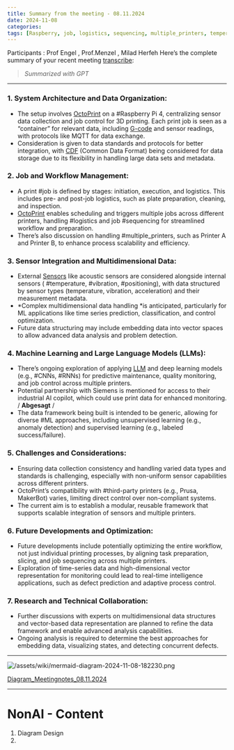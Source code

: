```yaml
---
title: Summary from the meeting - 08.11.2024
date: 2024-11-08
categories: 
tags: [Raspberry, job, logistics, sequencing, multiple_printers, temperature, vibration, positioning, CNNs, RNNs, ML, third]
---
```


Participants : Prof Engel , Prof.Menzel , Milad Herfeh
Here’s the complete summary of your recent meeting [transcribe](../transcribe): 
> *Summarized with GPT*
---

### 1. **System Architecture and Data Organization:**
   - The setup involves [OctoPrint](../OctoPrint) on a #Raspberry Pi 4, centralizing sensor data collection and job control for 3D printing. Each print job is seen as a “container” for relevant data, including [G-code](../G-code) and sensor readings, with protocols like MQTT for data exchange.
   - Consideration is given to data standards and protocols for better integration, with [CDF](../CDF) (Common Data Format) being considered for data storage due to its flexibility in handling large data sets and metadata.

### 2. **Job and Workflow Management:**
   - A print #job is defined by stages: initiation, execution, and logistics. This includes pre- and post-job logistics, such as plate preparation, cleaning, and inspection.
   - [OctoPrint](../OctoPrint) enables scheduling and triggers multiple jobs across different printers, handling #logistics and job #sequencing for streamlined workflow and preparation.
   - There’s also discussion on handling #multiple_printers, such as Printer A and Printer B, to enhance process scalability and efficiency.

### 3. **Sensor Integration and Multidimensional Data:**
   - External [Sensors](../Sensors) like acoustic sensors are considered alongside internal sensors ( #temperature, #vibration, #positioning), with data structured by sensor types (temperature, vibration, acceleration) and their measurement metadata.
   - *Complex multidimensional data handling *is anticipated, particularly for ML applications like time series prediction, classification, and control optimization.
   - Future data structuring may include embedding data into vector spaces to allow advanced data analysis and problem detection.

### 4. **Machine Learning and Large Language Models (LLMs):**
   - There’s ongoing exploration of applying [LLM](../LLM) and deep learning models (e.g., #CNNs, #RNNs) for predictive maintenance, quality monitoring, and job control across multiple printers.
   - Potential partnership with Siemens is mentioned for access to their industrial AI copilot, which could use print data for enhanced monitoring. / **Abgesagt** / 
   - The data framework being built is intended to be generic, allowing for diverse #ML approaches, including unsupervised learning (e.g., anomaly detection) and supervised learning (e.g., labeled success/failure).

### 5. **Challenges and Considerations:**
   - Ensuring data collection consistency and handling varied data types and standards is challenging, especially with non-uniform sensor capabilities across different printers.
   - OctoPrint’s compatibility with #third-party printers (e.g., Prusa, MakerBot) varies, limiting direct control over non-compliant systems.
   - The current aim is to establish a modular, reusable framework that supports scalable integration of sensors and multiple printers.

### 6. **Future Developments and Optimization:**
   - Future developments include potentially optimizing the entire workflow, not just individual printing processes, by aligning task preparation, slicing, and job sequencing across multiple printers.
   - Exploration of time-series data and high-dimensional vector representation for monitoring could lead to real-time intelligence applications, such as defect prediction and adaptive process control.

### 7. **Research and Technical Collaboration:**
   - Further discussions with experts on multidimensional data structures and vector-based data representation are planned to refine the data framework and enable advanced analysis capabilities.
   - Ongoing analysis is required to determine the best approaches for embedding data, visualizing states, and detecting concurrent defects.

---


![/assets/wiki/mermaid-diagram-2024-11-08-182230.png](..//assets/wiki/mermaid-diagram-2024-11-08-182230.png)

[Diagram_Meetingnotes_08.11.2024](../Diagram_Meetingnotes_08.11.2024)



--- 
# NonAI - Content 


1. Diagram Design 
2. 